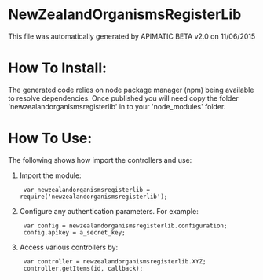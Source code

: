 NewZealandOrganismsRegisterLib
=================
This file was automatically generated by APIMATIC BETA v2.0 on 11/06/2015


How To Install: 
=============
The generated code relies on node package manager (npm) being available to resolve dependencies.
Once published you will need copy the folder 'newzealandorganismsregisterlib' in to your 'node_modules' folder.

  
How To Use:
===========
The following shows how import the controllers and use:

1) Import the module:

        var newzealandorganismsregisterlib = require('newzealandorganismsregisterlib');
2) Configure any authentication parameters. For example:

        var config = newzealandorganismsregisterlib.configuration;
        config.apikey = a_secret_key;

3) Access various controllers by:

        var controller = newzealandorganismsregisterlib.XYZ;
        controller.getItems(id, callback);
    

